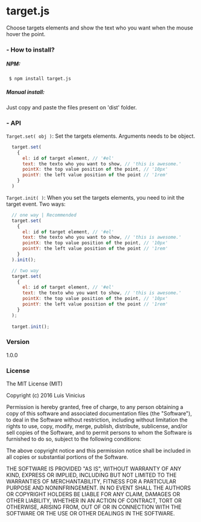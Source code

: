 # target.js
Choose targets elements and show the text who you want when the mouse hover the point.

### - How to install?

##### NPM:
```sh
 $ npm install target.js
```

##### Manual install:
Just copy and paste the files present on 'dist' folder.

### - API
``` Target.set( obj ) ```: Set the targets elements. Arguments needs to be object.
```javascript
  target.set( 
    {
      el: id of target element, // '#el'
      text: the texto who you want to show, // 'this is awesome.'
      pointX: the top value position of the point, // '10px'
      pointY: the left value position of the point // '1rem'
    } 
  )
```

``` Target.init( ) ```: When you set the targets elements, you need to init the target event. Two ways:
```javascript
  // one way | Recommended
  target.set( 
    {
      el: id of target element, // '#el'
      text: the texto who you want to show, // 'this is awesome.'
      pointX: the top value position of the point, // '10px'
      pointY: the left value position of the point // '1rem'
    } 
  ).init();

  // two way
  target.set( 
    {
      el: id of target element, // '#el'
      text: the texto who you want to show, // 'this is awesome.'
      pointX: the top value position of the point, // '10px'
      pointY: the left value position of the point // '1rem'
    } 
  );
  
  target.init();
```

### Version
1.0.0

### License
The MIT License (MIT)

Copyright (c) 2016 Luis Vinicius

Permission is hereby granted, free of charge, to any person obtaining a copy
of this software and associated documentation files (the "Software"), to deal
in the Software without restriction, including without limitation the rights
to use, copy, modify, merge, publish, distribute, sublicense, and/or sell
copies of the Software, and to permit persons to whom the Software is
furnished to do so, subject to the following conditions:

The above copyright notice and this permission notice shall be included in all
copies or substantial portions of the Software.

THE SOFTWARE IS PROVIDED "AS IS", WITHOUT WARRANTY OF ANY KIND, EXPRESS OR
IMPLIED, INCLUDING BUT NOT LIMITED TO THE WARRANTIES OF MERCHANTABILITY,
FITNESS FOR A PARTICULAR PURPOSE AND NONINFRINGEMENT. IN NO EVENT SHALL THE
AUTHORS OR COPYRIGHT HOLDERS BE LIABLE FOR ANY CLAIM, DAMAGES OR OTHER
LIABILITY, WHETHER IN AN ACTION OF CONTRACT, TORT OR OTHERWISE, ARISING FROM,
OUT OF OR IN CONNECTION WITH THE SOFTWARE OR THE USE OR OTHER DEALINGS IN THE
SOFTWARE.



